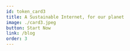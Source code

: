 ```yaml
---
id: token_card3
title: A Sustainable Internet, for our planet
image: ./card3.jpeg
button: Start Now
link: /blog
order: 3
---
```


